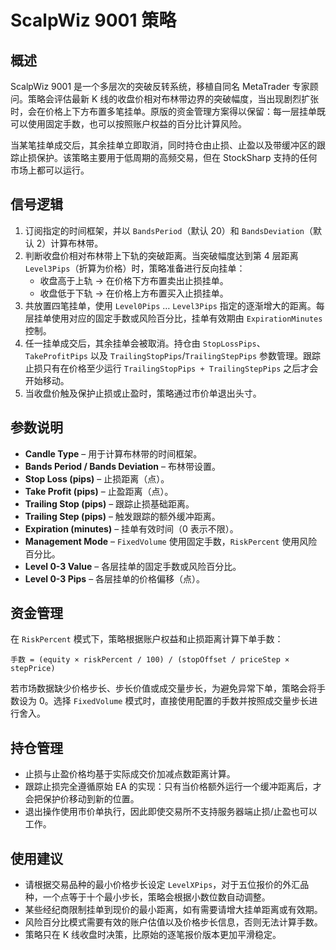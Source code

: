# ScalpWiz 9001 策略

## 概述
ScalpWiz 9001 是一个多层次的突破反转系统，移植自同名 MetaTrader 专家顾问。策略会评估最新 K 线的收盘价相对布林带边界的突破幅度，当出现剧烈扩张时，会在价格上下方布置多笔挂单。原版的资金管理方案得以保留：每一层挂单既可以使用固定手数，也可以按照账户权益的百分比计算风险。

当某笔挂单成交后，其余挂单立即取消，同时持仓由止损、止盈以及带缓冲区的跟踪止损保护。该策略主要用于低周期的高频交易，但在 StockSharp 支持的任何市场上都可以运行。

## 信号逻辑
1. 订阅指定的时间框架，并以 `BandsPeriod`（默认 20）和 `BandsDeviation`（默认 2）计算布林带。
2. 判断收盘价相对布林带上下轨的突破距离。当突破幅度达到第 4 层距离 `Level3Pips`（折算为价格）时，策略准备进行反向挂单：
   - 收盘高于上轨 → 在价格下方布置卖出止损挂单。
   - 收盘低于下轨 → 在价格上方布置买入止损挂单。
3. 共放置四笔挂单，使用 `Level0Pips` … `Level3Pips` 指定的逐渐增大的距离。每层挂单使用对应的固定手数或风险百分比，挂单有效期由 `ExpirationMinutes` 控制。
4. 任一挂单成交后，其余挂单会被取消。持仓由 `StopLossPips`、`TakeProfitPips` 以及 `TrailingStopPips`/`TrailingStepPips` 参数管理。跟踪止损只有在价格至少运行 `TrailingStopPips + TrailingStepPips` 之后才会开始移动。
5. 当收盘价触及保护止损或止盈时，策略通过市价单退出头寸。

## 参数说明
- **Candle Type** – 用于计算布林带的时间框架。
- **Bands Period / Bands Deviation** – 布林带设置。
- **Stop Loss (pips)** – 止损距离（点）。
- **Take Profit (pips)** – 止盈距离（点）。
- **Trailing Stop (pips)** – 跟踪止损基础距离。
- **Trailing Step (pips)** – 触发跟踪的额外缓冲距离。
- **Expiration (minutes)** – 挂单有效时间（0 表示不限）。
- **Management Mode** – `FixedVolume` 使用固定手数，`RiskPercent` 使用风险百分比。
- **Level 0-3 Value** – 各层挂单的固定手数或风险百分比。
- **Level 0-3 Pips** – 各层挂单的价格偏移（点）。

## 资金管理
在 `RiskPercent` 模式下，策略根据账户权益和止损距离计算下单手数：

```
手数 = (equity × riskPercent / 100) / (stopOffset / priceStep × stepPrice)
```

若市场数据缺少价格步长、步长价值或成交量步长，为避免异常下单，策略会将手数设为 0。选择 `FixedVolume` 模式时，直接使用配置的手数并按照成交量步长进行舍入。

## 持仓管理
- 止损与止盈价格均基于实际成交价加减点数距离计算。
- 跟踪止损完全遵循原始 EA 的实现：只有当价格额外运行一个缓冲距离后，才会把保护价移动到新的位置。
- 退出操作使用市价单执行，因此即使交易所不支持服务器端止损/止盈也可以工作。

## 使用建议
- 请根据交易品种的最小价格步长设定 `LevelXPips`，对于五位报价的外汇品种，一个点等于十个最小步长，策略会根据小数位数自动调整。
- 某些经纪商限制挂单到现价的最小距离，如有需要请增大挂单距离或有效期。
- 风险百分比模式需要有效的账户估值以及价格步长信息，否则无法计算手数。
- 策略只在 K 线收盘时决策，比原始的逐笔报价版本更加平滑稳定。
